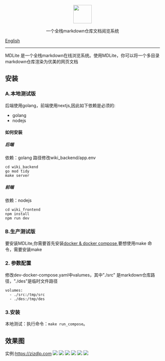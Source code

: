 <p align="center">
  <a href="https://www.zizdlp.com" aligin="center" style="flex" >
      <img src="/wiki_frontend/public/logo.png" width="60" height="60"/>
  </a>
</p>

<p align="center">
  一个全栈markdown仓库文档阅览系统
</p>

[English](README.md)

------

MDLite 是一个全栈markdown在线浏览系统。使用MDLite，你可以将一个多目录markdown仓库渲染为优美的网页文档

## 安装

### A.本地测试版

后端使用golang，前端使用nextjs,因此如下依赖是必须的:

- golang
- nodejs

#### 如何安装


##### 后端
依赖：golang
路径修改wiki_backend/app.env
```shell
cd wiki_backend
go mod tidy
make server
```

##### 前端
依赖：nodejs
```shell
cd wiki_frontend
npm install
npm run dev
```


### B.生产测试版

要安装MDLite,你需要首先安装[docker & docker compose](https://docs.docker.com/get-docker/),要想使用make 命令，需要安装make

### 2. 参数配置

修改dev-docker-compose.yaml中valumes，其中"./src" 是markdown仓库路径，"./des"是临时文件路径
```shell
volumes:
  - ./src:/tmp/src
  - ./des:/tmp/des
```


### 3.安装

本地测试：执行命令：`make run_compose`。

## 效果图
实例:https://zizdlp.com
![](./wiki_frontend/public/dark_head.png)
![](./wiki_frontend/public/light_head.png)
![](./wiki_frontend/public/dark_mobile.png)
![](./wiki_frontend/public/light_mobile.png)
![](./wiki_frontend/public/dark_mobile_2.png)
![](./wiki_frontend/public/light_mobile_2.png)
